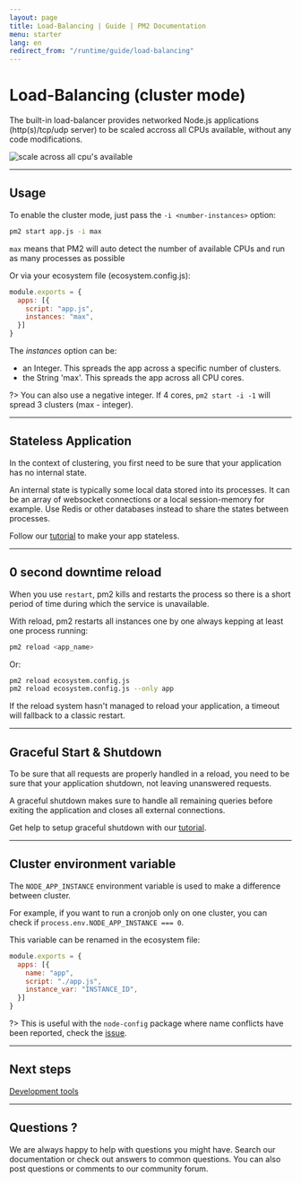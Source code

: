 ```yaml
---
layout: page
title: Load-Balancing | Guide | PM2 Documentation
menu: starter
lang: en
redirect_from: "/runtime/guide/load-balancing"
---
```


# Load-Balancing (cluster mode)

The built-in load-balancer provides networked Node.js applications (http(s)/tcp/udp server) to be scaled accross all CPUs available, without any code modifications.

![scale across all cpu's available]({{site.baseurl}}/img/runtime/cluster-mode.png)

---

## Usage

To enable the cluster mode, just pass the `-i <number-instances>` option:

```bash
pm2 start app.js -i max
```

`max` means that PM2 will auto detect the number of available CPUs and run as many processes as possible

Or via your ecosystem file (ecosystem.config.js):

```javascript
module.exports = {
  apps: [{
    script: "app.js",
    instances: "max",
  }]
}
```

The *instances* option can be:
- an Integer. This spreads the app across a specific number of clusters.
- the String 'max'. This spreads the app across all CPU cores.

?> You can also use a negative integer. If 4 cores, `pm2 start -i -1` will spread 3 clusters (max - integer).

---

## Stateless Application

In the context of clustering, you first need to be sure that your application has no internal state.

An internal state is typically some local data stored into its processes. It can be an array of websocket connections or a local session-memory for example. Use Redis or other databases instead to share the states between processes.

Follow our [tutorial]({{site.baseurl}}/runtime/production-best-practices/stateless-application/) to make your app stateless.

---

## 0 second downtime reload

When you use `restart`, pm2 kills and restarts the process so there is a short period of time during which the service is unavailable.

With reload, pm2 restarts all instances one by one always kepping at least one process running:
```bash
pm2 reload <app_name>
```

Or:

```bash
pm2 reload ecosystem.config.js
pm2 reload ecosystem.config.js --only app
```

If the reload system hasn't managed to reload your application, a timeout will fallback to a classic restart.

---

## Graceful Start & Shutdown

To be sure that all requests are properly handled in a reload, you need to be sure that your application shutdown, not leaving unanswered requests.

A graceful shutdown makes sure to handle all remaining queries before exiting the application and closes all external connections.

Get help to setup graceful shutdown with our [tutorial]({{site.baseurl}}/runtime/production-best-practices/graceful-shutdown/).

---

## Cluster environment variable

The `NODE_APP_INSTANCE` environment variable is used to make a difference between cluster.

For example, if you want to run a cronjob only on one cluster, you can check if `process.env.NODE_APP_INSTANCE === 0`.

This variable can be renamed in the ecosystem file:

```javascript
module.exports = {
  apps: [{
    name: "app",
    script: "./app.js",
    instance_var: "INSTANCE_ID",
  }]
}
```

?> This is useful with the `node-config` package where name conflicts have been reported, check the [issue](https://github.com/Unitech/pm2/issues/2045).

---

## Next steps

[Development tools]({{site.baseurl}}/runtime/guide/development-tools/)

---

## Questions ?

We are always happy to help with questions you might have. Search our documentation or check out answers to common questions. You can also post questions or comments to our community forum.
